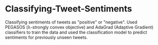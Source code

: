 # Classifying-Tweet-Sentiments

Classifying sentiments of tweets as "positive" or "negative". Used PEGASOS (λ-strongly convex objective) and AdaGrad (Adaptive Gradient) classifiers to train the data and used the classification model to predict sentiments for previously unseen tweets.
